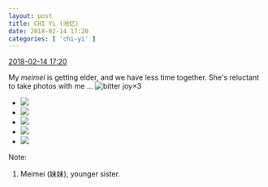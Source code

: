 ```yaml
---
layout: post
title: CHI Yi (池忆)
date: 2018-02-14 17:20
categories: [ 'chi-yi' ]
---
```


<div class="weibo-info">
  <a href="https://weibo.com/6117581836/G35SoxRNy">2018-02-14 17:20</a>
</div>

My *meimei* is getting elder, and we have less time together. She's reluctant to take photos with me … ![bitter joy](https://img.t.sinajs.cn/t4/appstyle/expression/ext/normal/2c/moren_yunbei_org.png)×3

<!-- more -->

<ul class="weibo-pic-list-2">
  <li class="weibo-pic">
    <a href="//wx3.sinaimg.cn/mw690/006G0KuMly1fog3j31xp5j31sg2dsb2d.jpg"><img src="//wx3.sinaimg.cn/thumb150/006G0KuMly1fog3j31xp5j31sg2dsb2d.jpg"/></a>
  </li>
  <li class="weibo-pic">
    <a href="//wx2.sinaimg.cn/mw690/006G0KuMly1fog3j7myfyj32ds1sg4qt.jpg"><img src="//wx2.sinaimg.cn/thumb150/006G0KuMly1fog3j7myfyj32ds1sg4qt.jpg"/></a>
  </li>
  <li class="weibo-pic">
    <a href="//wx3.sinaimg.cn/mw690/006G0KuMly1fog3jbt75yj31sg2dsx6s.jpg"><img src="//wx3.sinaimg.cn/thumb150/006G0KuMly1fog3jbt75yj31sg2dsx6s.jpg"/></a>
  </li>
  <li class="weibo-pic">
    <a href="//wx1.sinaimg.cn/mw690/006G0KuMly1fog3jgzg4ij31sg2ds4qt.jpg"><img src="//wx1.sinaimg.cn/thumb150/006G0KuMly1fog3jgzg4ij31sg2ds4qt.jpg"/></a>
  </li>
  <li class="weibo-pic">
    <a href="//wx4.sinaimg.cn/mw690/006G0KuMly1fog3jl4h75j31sg2dsqv8.jpg"><img src="//wx4.sinaimg.cn/thumb150/006G0KuMly1fog3jl4h75j31sg2dsqv8.jpg"/></a>
  </li>
</ul>

Note:
1. Meimei (妹妹), younger sister.
